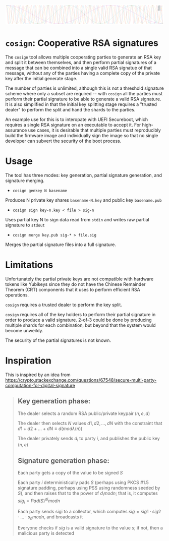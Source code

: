 ![Multiple overlapping cosines](logo.png)

# `cosign`: Cooperative RSA signatures

The `cosign` tool allows multiple cooperating parties to generate an RSA key
and split it between themselves, and then perform partial signatures
of a message that can be combined into a single valid RSA signatue of
that message, without any of the parties having a complete copy of the
private key after the initial generate stage.

The number of parties is unlimited, although this is not a threshold
signature scheme where only a subset are required -- with `cosign`
all the parties must perform their partial signature to be able to
generate a valid RSA signature.  It is also simplified in that the
initial key splitting stage requires a "trusted dealer" to perform
the split and hand the shards to the parties.

An example use for this is to interopate with UEFI Secureboot, which
requires a single RSA signature on an executable to accept it.  For
high-assurance use cases, it is desirable that multiple parties must
reproducibly build the firmware image and individually sign the image
so that no single developer can subvert the security of the boot process.


# Usage

The tool has three modes: key generation, partial signature generation, and signature merging.

* `cosign genkey N basename`

Produces N private key shares `basename-N.key` and public key `basename.pub`

* `cosign sign key-n.key < file > sig-n`

Uses partial key N to sign data read from `stdin` and writes raw partial signature to `stdout`

* `cosign merge key.pub sig-* > file.sig`

Merges the partial signature files into a full signature.


# Limitations

Unfortunately the partial private keys are not compatible with hardware tokens like Yubikeys
since they do not have the Chinese Remainder Theorem (CRT) components that it uses to perform
efficient RSA operations.

`cosign` requires a trusted dealer to perform the key split.

`cosign` requires all of the key holders to perform their partial signature in order to
produce a valid signature.  2-of-3 could be done by producing multiple shards for each
combination, but beyond that the system would become unweildy.

The security of the partial signatures is not known.


# Inspiration

This is inspired by an idea from https://crypto.stackexchange.com/questions/67548/secure-multi-party-computation-for-digital-signature

> ## Key generation phase:
>
> The dealer selects a random RSA public/private keypair $(n,e,d)$
> 
> The dealer then selects $N$ values $d1,d2,…,dN$ with the constraint that $d1+d2+…+dN≡d(modλ(n))$
> 
> The dealer privately sends $d_i$ to party $i$, and publishes the public key $(n,e)$
>
> ## Signature generation phase:
>
> Each party gets a copy of the value to be signed $S$
> 
> Each party $i$ deterministically pads $S$ (perhaps using PKCS #1.5 signature padding,
> perhaps using PSS using randomness seeded by $S$), and then raises that to the power of $d_i mod n$;
> that is, it computes $sig_i=Pad(S)^{di} mod n$
> 
> Each party sends sigi to a collector, which computes $sig=sig1⋅sig2⋅…⋅s_n mod n$, and broadcasts it
> 
> Everyone checks if $sig$ is a valid signature to the value $s$; if not, then a malicious party is detected


